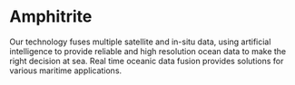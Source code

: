 # Amphitrite

Our technology fuses multiple satellite and in-situ data, using artificial intelligence to provide reliable and high resolution ocean data to make the right decision at sea. Real time oceanic data fusion provides solutions for various maritime applications.
